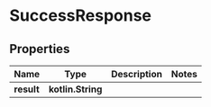 
# SuccessResponse

## Properties
Name | Type | Description | Notes
------------ | ------------- | ------------- | -------------
**result** | **kotlin.String** |  | 



